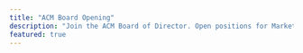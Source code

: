 ```yaml
---
title: "ACM Board Opening"
description: "Join the ACM Board of Director. Open positions for Marketing, Finance and a new availability for Director of Diversity and Inclusion"
featured: true
---
```

